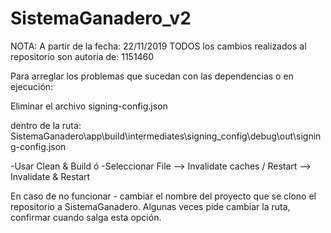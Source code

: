 # SistemaGanadero_v2

NOTA: A partir de la fecha: 22/11/2019 TODOS los cambios realizados al repositorio son autoria de: 1151460

Para arreglar los problemas que sucedan con las dependencias o en ejecución:

Eliminar el archivo signing-config.json

dentro de la ruta: SistemaGanadero\app\build\intermediates\signing_config\debug\out\signing-config.json

-Usar Clean & Build
ó
-Seleccionar File --> Invalidate caches / Restart --> Invalidate & Restart

En caso de no funcionar - cambiar el nombre del proyecto que se clono el repositorio a SistemaGanadero.
Algunas veces pide cambiar la ruta, confirmar cuando salga esta opción.
